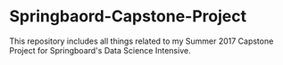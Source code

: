 # Springbaord-Capstone-Project

This repository includes all things related to my Summer 2017 Capstone Project for Springboard's Data Science Intensive. 
